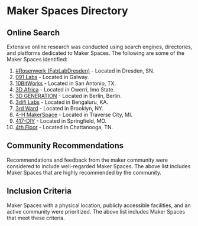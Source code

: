 # Maker Spaces Directory

## Online Search
Extensive online research was conducted using search engines, directories, and platforms dedicated to Maker Spaces. The following are some of the Maker Spaces identified:

1. [#Rosenwerk (FabLabDresden)](https://www.konglomerat.org/) - Located in Dresden, SN.
2. [091 Labs](https://091labs.com/) - Located in Galway.
3. [10BitWorks](https://www.10bitworks.com/) - Located in San Antonio, TX.
4. [3D Africa](https://www.youthfortechnology.org/3dafrica/) - Located in Owerri, Imo State.
5. [3D GENERATION](https://www.3dgeneration.com/) - Located in Berlin, Berlin.
6. [3difi Labs](https://www.3difi.com/) - Located in Bengaluru, KA.
7. [3rd Ward](https://www.3rdward.com/) - Located in Brooklyn, NY.
8. [4-H MakerSpace](https://www.canr.msu.edu/news/michigan_4_h_tech_wizards_makerspace) - Located in Traverse City, MI.
9. [417-DIY](https://www.417diy.com/) - Located in Springfield, MO.
10. [4th Floor](https://chattlibrary.org/4th-floor) - Located in Chattanooga, TN.

## Community Recommendations
Recommendations and feedback from the maker community were considered to include well-regarded Maker Spaces. The above list includes Maker Spaces that are highly recommended by the community.

## Inclusion Criteria
Maker Spaces with a physical location, publicly accessible facilities, and an active community were prioritized. The above list includes Maker Spaces that meet these criteria.
